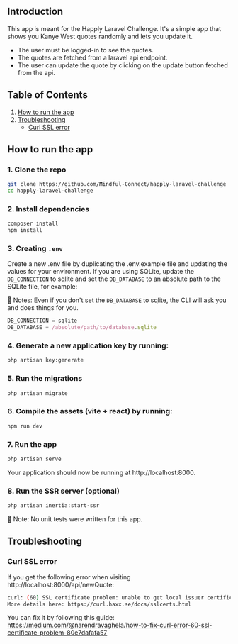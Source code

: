 ## Introduction

This app is meant for the Happly Laravel Challenge.
It's a simple app that shows you Kanye West quotes randomly and lets you update it.

- The user must be logged-in to see the quotes.
- The quotes are fetched from a laravel api endpoint.
- The user can update the quote by clicking on the update button fetched from the api.

## Table of Contents

  <ol>
    <li>
      <a href="#how-to-run-the-app">How to run the app</a>
    </li>
    <li>
      <a href="#troubleshooting">Troubleshooting</a>
        <ul>
            <li><a href="#curl-ssl-error">Curl SSL error</a></li>
        </ul>
    </li>
  </ol>

## How to run the app

### 1. Clone the repo

```bash
git clone https://github.com/Mindful-Connect/happly-laravel-challenge
cd happly-laravel-challenge
```

### 2. Install dependencies

```bash
composer install
npm install
```

### 3. Creating `.env`

Create a new .env file by duplicating the .env.example file and updating the values for your environment. If you are
using SQLite, update the `DB_CONNECTION` to sqlite and set the `DB_DATABASE` to an absolute path to the SQLite file, for
example:

📝 Notes: Even if you don't set the `DB_DATABASE` to sqlite, the CLI will ask you and does things for you.

```js
DB_CONNECTION = sqlite
DB_DATABASE = /absolute/path/to/database.sqlite
```

### 4. Generate a new application key by running:

```bash
php artisan key:generate
```

### 5. Run the migrations

```bash
php artisan migrate
```

### 6. Compile the assets (vite + react) by running:

```bash
npm run dev
```

### 7. Run the app

```bash
php artisan serve
```

Your application should now be running at http://localhost:8000.

### 8. Run the SSR server (optional)

```bash
php artisan inertia:start-ssr
```

📝 Note: No unit tests were written for this app.

## Troubleshooting

### Curl SSL error

If you get the following error when visiting http://localhost:8000/api/newQuote:

```bash
curl: (60) SSL certificate problem: unable to get local issuer certificate
More details here: https://curl.haxx.se/docs/sslcerts.html
```

You can fix it by following this guide:
https://medium.com/@narendravaghela/how-to-fix-curl-error-60-ssl-certificate-problem-80e7dafafa57